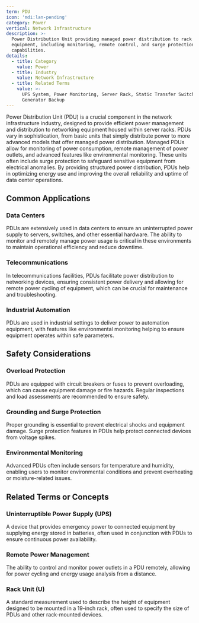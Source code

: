 ```yaml
---
term: PDU
icon: 'mdi:lan-pending'
category: Power
vertical: Network Infrastructure
description: >-
  Power Distribution Unit providing managed power distribution to rack
  equipment, including monitoring, remote control, and surge protection
  capabilities.
details:
  - title: Category
    value: Power
  - title: Industry
    value: Network Infrastructure
  - title: Related Terms
    value: >-
      UPS System, Power Monitoring, Server Rack, Static Transfer Switch,
      Generator Backup
---
```

Power Distribution Unit (PDU) is a crucial component in the network infrastructure industry, designed to provide efficient power management and distribution to networking equipment housed within server racks. PDUs vary in sophistication, from basic units that simply distribute power to more advanced models that offer managed power distribution. Managed PDUs allow for monitoring of power consumption, remote management of power outlets, and advanced features like environmental monitoring. These units often include surge protection to safeguard sensitive equipment from electrical anomalies. By providing structured power distribution, PDUs help in optimizing energy use and improving the overall reliability and uptime of data center operations.

## Common Applications

### Data Centers
PDUs are extensively used in data centers to ensure an uninterrupted power supply to servers, switches, and other essential hardware. The ability to monitor and remotely manage power usage is critical in these environments to maintain operational efficiency and reduce downtime.

### Telecommunications
In telecommunications facilities, PDUs facilitate power distribution to networking devices, ensuring consistent power delivery and allowing for remote power cycling of equipment, which can be crucial for maintenance and troubleshooting.

### Industrial Automation
PDUs are used in industrial settings to deliver power to automation equipment, with features like environmental monitoring helping to ensure equipment operates within safe parameters.

## Safety Considerations

### Overload Protection
PDUs are equipped with circuit breakers or fuses to prevent overloading, which can cause equipment damage or fire hazards. Regular inspections and load assessments are recommended to ensure safety.

### Grounding and Surge Protection
Proper grounding is essential to prevent electrical shocks and equipment damage. Surge protection features in PDUs help protect connected devices from voltage spikes.

### Environmental Monitoring
Advanced PDUs often include sensors for temperature and humidity, enabling users to monitor environmental conditions and prevent overheating or moisture-related issues.

## Related Terms or Concepts

### Uninterruptible Power Supply (UPS)
A device that provides emergency power to connected equipment by supplying energy stored in batteries, often used in conjunction with PDUs to ensure continuous power availability.

### Remote Power Management
The ability to control and monitor power outlets in a PDU remotely, allowing for power cycling and energy usage analysis from a distance.

### Rack Unit (U)
A standard measurement used to describe the height of equipment designed to be mounted in a 19-inch rack, often used to specify the size of PDUs and other rack-mounted devices.

